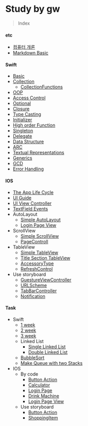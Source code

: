 # Study by gw

> Index

#### etc
- [컴퓨터 개론](https://github.com/Gunwoos/study/blob/master/Review_1_week.md)
- [Markdown Basic](https://github.com/Gunwoos/study/blob/master/MarkDown.md)

#### Swift
- [Basic](https://github.com/Gunwoos/study/blob/master/Swift_Basic.md)
- [Collection](https://github.com/Gunwoos/study/blob/master/Swift_Collection.md) 
  - [CollectionFunctions](https://github.com/Gunwoos/study/blob/master/Swift_CollectionFunctions.md)
- [OOP](https://github.com/Gunwoos/study/blob/master/Swift_OOP.md) 
- [Access Control](https://github.com/Gunwoos/study/blob/master/Swift_Accesscontrol.md) 
- [Optional](https://github.com/Gunwoos/study/blob/master/Swift_Optional.md) 
- [Closure](https://github.com/Gunwoos/study/blob/master/Swift_Closure.md) 
- [Type Casting](https://github.com/Gunwoos/study/blob/master/Swift_Typecasting.md) 
- [Initializer](https://github.com/Gunwoos/study/blob/master/Swift_Initializer.md) 
- [High order Function](https://github.com/Gunwoos/study/blob/master/Swift_High%20order%20Fuction.md)
- [Singleton](https://github.com/Gunwoos/study/blob/master/Swift_Singleton.md)
- [Delegate](https://github.com/Gunwoos/study/blob/master/Swift_Delegate.md)
- [Data Structure]()
- [ARC]()
- [Textual Representations]()
- [Generics]()
- [GCD]()
- [Error Handling](https://github.com/Gunwoos/study/blob/master/IOS_ErrorHandling.md)

#### IOS
- [The App Life Cycle](https://github.com/Gunwoos/study/blob/master/IOS_TheAppLifeCycle.md)
- [UI Guide](https://github.com/GUnwoos/study/blob/master/IOS_UI_Guide.md)
- [UI View Controller](https://github.com/Gunwoos/study/blob/master/IOS_UIViewController.md)
- [TextField Events](https://github.com/Gunwoos/study/blob/master/IOS_TextField.md)
- AutoLayout
  - [Simple AutoLayout](https://github.com/Gunwoos/study/blob/master/IOS_autoLayout.md)
  - [Login Page View](https://github.com/Gunwoos/study/blob/master/IOS_loginPage_autoLayout.md)
- ScrollView
  - [Simple ScrollView](https://github.com/Gunwoos/study/blob/master/IOS_SimpleScrollView.md)
  - [PageControll](https://github.com/Gunwoos/study/blob/master/IOS_pageControll.md)
- TableView
  - [Simple TableView](http://github.com/Gunwoos/study/blob/master/IOS_TableView.md)
  - [Title Section TableView](https://github.com/Gunwoos/study/blob/master/IOS_TableView_Section.md)
  - [AccessoryType](https://github.com/Gunwoos/study/blob/master/IOS_tableView_accessoryType.md)
  - [RefreshControl](https://github.com/Gunwoos/study/blob/master/IOS_tableView_refreshControl.md)
- Use storyboard
  - [GuestureViewController](https://github.com/Gunwoos/study/blob/master/IOS_GuestureViewController.md)
  - [URLScheme](https://github.com/Gunwoos/study/blob/master/IOS_URLScheme.md)
  - [TabBarController](https://github.com/Gunwoos/study/blob/master/IOS_TabBarController.md)
  - [Notification](https://github.com/Gunwoos/study/blob/master/IOS_TabBarController.md)

#### Task
- Swift
  - [1 week](https://github.com/Gunwoos/study/blob/master/Question_2_week.md)
  - [2 week](https://github.com/Gunwoos/study/blob/master/Question_3_week.md)
  - [3 week](https://github.com/Gunwoos/study/blob/master/Question_4_week.md)
  - Linked List
    - [Single Linked List](https://github.com/Gunwoos/study/blob/master/Swift_singleLinkedList.md)
    - [Double Linked List](https://github.com/Gunwoos/study/blob/master/Swift_DoubleLinkedList.md)
  - [BubbleSort](https://github.com/Gunwoos/study/blob/master/Swift_BubbleSort.md)
  - [Make Queue with two Stacks](https://github.com/Gunwoos/study/blob/master/Swift_makeQueue.md)
- IOS
  - By code
    - [Button Action](https://github.com/Gunwoos/study/blob/master/Question_Button.md)
    - [Calculator](https://github.com/Gunwoos/study/blob/master/IOS_Calculator.md)
    - [Login Page](https://github.com/Gunwoos/study/blob/master/IOS_LoginPage.md)
    - [Drink Machine](https://github.com/Gunwoos/study/blob/master/IOS_DrinkMachine.md)
    - [Login Page View](https://github.com/Gunwoos/study/blob/master/IOS_loginPage_autoLayout.md)
  - Use storyboard
    - [Button Action](https://github.com/Gunwoos/study/blob/master/IOS_StroyBoard_ButtonAction.md)
    - [ShoppingItem](https://github.com/Gunwoos/study/blob/master/IOS_ShoppingItem.md)
    

